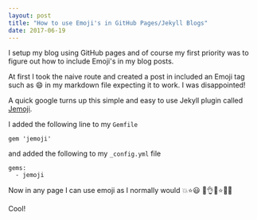 ```yaml
---
layout: post
title: "How to use Emoji's in GitHub Pages/Jekyll Blogs"
date: 2017-06-19
---
```


I setup my blog using GitHub pages and of course my first priority was to figure
out how to include Emoji's in my blog posts.

At first I took the naive route and created a post in included an Emoji tag such
as :smile: in my markdown file expecting it to work. I was disappointed!

A quick google turns up this simple and easy to use Jekyll plugin called
[Jemoji](https://github.com/jekyll/jemoji).

I added the following line to my `Gemfile`

```
gem 'jemoji'
```

and added the following to my `_config.yml` file

```
gems:
  - jemoji
```

Now in any page I can use emoji as I normally would :collision::star::smiley:
:dizzy::ok_hand::collision::star::smiley::dizzy:

Cool!

